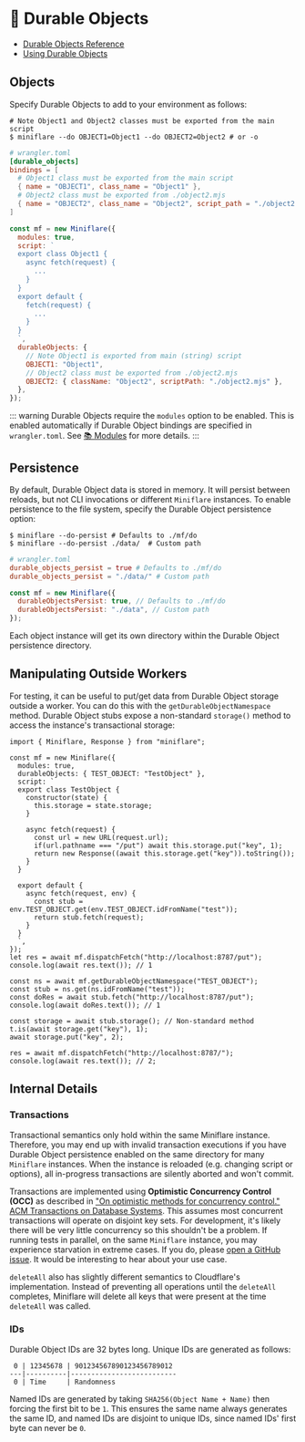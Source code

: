 # 📌 Durable Objects

- [Durable Objects Reference](https://developers.cloudflare.com/workers/runtime-apis/durable-objects)
- [Using Durable Objects](https://developers.cloudflare.com/workers/learning/using-durable-objects)

## Objects

Specify Durable Objects to add to your environment as follows:

```shell
# Note Object1 and Object2 classes must be exported from the main script
$ miniflare --do OBJECT1=Object1 --do OBJECT2=Object2 # or -o
```

```toml
# wrangler.toml
[durable_objects]
bindings = [
  # Object1 class must be exported from the main script
  { name = "OBJECT1", class_name = "Object1" },
  # Object2 class must be exported from ./object2.mjs
  { name = "OBJECT2", class_name = "Object2", script_path = "./object2.mjs" },
]
```

```js
const mf = new Miniflare({
  modules: true,
  script: `
  export class Object1 {
    async fetch(request) {
      ...
    }
  }
  export default {
    fetch(request) {
      ...
    }
  }
  `,
  durableObjects: {
    // Note Object1 is exported from main (string) script
    OBJECT1: "Object1",
    // Object2 class must be exported from ./object2.mjs
    OBJECT2: { className: "Object2", scriptPath: "./object2.mjs" },
  },
});
```

<!--prettier-ignore-start-->
::: warning
Durable Objects require the `modules` option to be enabled. This is enabled
automatically if Durable Object bindings are specified in `wrangler.toml`.
See [📚 Modules](/modules.html) for more details.
:::
<!--prettier-ignore-end-->

## Persistence

By default, Durable Object data is stored in memory. It will persist between
reloads, but not CLI invocations or different `Miniflare` instances. To enable
persistence to the file system, specify the Durable Object persistence option:

```shell
$ miniflare --do-persist # Defaults to ./mf/do
$ miniflare --do-persist ./data/  # Custom path
```

```toml
# wrangler.toml
durable_objects_persist = true # Defaults to ./mf/do
durable_objects_persist = "./data/" # Custom path
```

```js
const mf = new Miniflare({
  durableObjectsPersist: true, // Defaults to ./mf/do
  durableObjectsPersist: "./data", // Custom path
});
```

Each object instance will get its own directory within the Durable Object
persistence directory.

## Manipulating Outside Workers

For testing, it can be useful to put/get data from Durable Object storage
outside a worker. You can do this with the `getDurableObjectNamespace` method.
Durable Object stubs expose a non-standard `storage()` method to access the
instance's transactional storage:

```js{30-37}
import { Miniflare, Response } from "miniflare";

const mf = new Miniflare({
  modules: true,
  durableObjects: { TEST_OBJECT: "TestObject" },
  script: `
  export class TestObject {
    constructor(state) {
      this.storage = state.storage;
    }

    async fetch(request) {
      const url = new URL(request.url);
      if(url.pathname === "/put") await this.storage.put("key", 1);
      return new Response((await this.storage.get("key")).toString());
    }
  }

  export default {
    async fetch(request, env) {
      const stub = env.TEST_OBJECT.get(env.TEST_OBJECT.idFromName("test"));
      return stub.fetch(request);
    }
  }
  `,
});
let res = await mf.dispatchFetch("http://localhost:8787/put");
console.log(await res.text()); // 1

const ns = await mf.getDurableObjectNamespace("TEST_OBJECT");
const stub = ns.get(ns.idFromName("test"));
const doRes = await stub.fetch("http://localhost:8787/put");
console.log(await doRes.text()); // 1

const storage = await stub.storage(); // Non-standard method
t.is(await storage.get("key"), 1);
await storage.put("key", 2);

res = await mf.dispatchFetch("http://localhost:8787/");
console.log(await res.text()); // 2;
```

## Internal Details

### Transactions

Transactional semantics only hold within the same Miniflare instance. Therefore,
you may end up with invalid transaction executions if you have Durable Object
persistence enabled on the same directory for many `Miniflare` instances. When
the instance is reloaded (e.g. changing script or options), all in-progress
transactions are silently aborted and won't commit.

Transactions are implemented using **Optimistic Concurrency Control (OCC)** as
described in
["On optimistic methods for concurrency control." ACM Transactions on Database Systems](https://dl.acm.org/doi/10.1145/319566.319567).
This assumes most concurrent transactions will operate on disjoint key sets. For
development, it's likely there will be very little concurrency so this shouldn't
be a problem. If running tests in parallel, on the same `Miniflare` instance,
you may experience starvation in extreme cases. If you do, please
[open a GitHub issue](https://github.com/mrbbot/miniflare/issues/new/choose). It
would be interesting to hear about your use case.

`deleteAll` also has slightly different semantics to Cloudflare's
implementation. Instead of preventing all operations until the `deleteAll`
completes, Miniflare will delete all keys that were present at the time
`deleteAll` was called.

### IDs

Durable Object IDs are 32 bytes long. Unique IDs are generated as follows:

```
 0 | 12345678 | 901234567890123456789012
---|----------|--------------------------
 0 | Time     | Randomness
```

Named IDs are generated by taking `SHA256(Object Name + Name)` then forcing the
first bit to be `1`. This ensures the same name always generates the same ID,
and named IDs are disjoint to unique IDs, since named IDs' first byte can never
be `0`.
